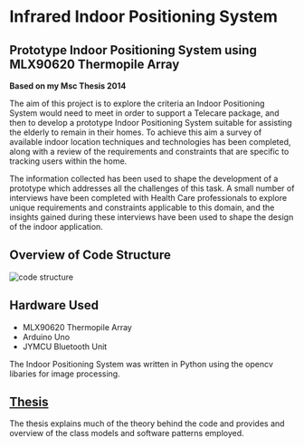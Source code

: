 # Infrared Indoor Positioning System
## Prototype Indoor Positioning System using MLX90620 Thermopile Array

**Based on my Msc Thesis 2014**

The aim of this project is to explore the criteria an Indoor Positioning System would need to meet in order to support a Telecare package, and then to develop a prototype Indoor Positioning System suitable for assisting the elderly to remain in their homes.
To achieve this aim a survey of available indoor location techniques and technologies has been completed, along with a review of the requirements and constraints that are specific to tracking users within the home.

The information collected has been used to shape the development of a prototype which addresses all the challenges of this task. 
A small number of interviews have been completed with Health Care professionals to explore unique requirements and constraints applicable to this domain, and the insights gained during these interviews have been used to shape the design of the indoor application.

## Overview of Code Structure

![code structure](https://github.com/tS7hKamAYL84j91/Infrared-IPS/blob/master/CodeStructure.png)


## Hardware Used

- MLX90620 Thermopile Array
- Arduino Uno
- JYMCU Bluetooth Unit

The Indoor Positioning System was written in Python using the opencv libaries for image processing.

## [Thesis](https://github.com/tS7hKamAYL84j91/Infrared-IPS/blob/master/FPR_brownjames_09213656_v1.pdf)

The thesis explains much of the theory behind the code and provides and overview of the class models and software patterns employed.









